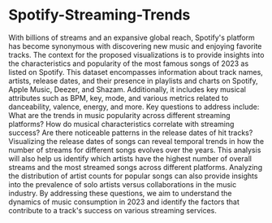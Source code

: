 # Spotify-Streaming-Trends

With billions of streams and an expansive global reach, Spotify's platform has become
synonymous with discovering new music and enjoying favorite tracks. The context for
the proposed visualizations is to provide insights into the characteristics and popularity
of the most famous songs of 2023 as listed on Spotify. This dataset encompasses
information about track names, artists, release dates, and their presence in playlists and
charts on Spotify, Apple Music, Deezer, and Shazam. Additionally, it includes key musical
attributes such as BPM, key, mode, and various metrics related to danceability, valence,
energy, and more. Key questions to address include: What are the trends in music
popularity across different streaming platforms? How do musical characteristics
correlate with streaming success? Are there noticeable patterns in the release dates of hit
tracks? Visualizing the release dates of songs can reveal temporal trends in how the
number of streams for different songs evolves over the years. This analysis will also help
us identify which artists have the highest number of overall streams and the most
streamed songs across different platforms. Analyzing the distribution of artist counts for
popular songs can also provide insights into the prevalence of solo artists versus
collaborations in the music industry. By addressing these questions, we aim to
understand the dynamics of music consumption in 2023 and identify the factors that
contribute to a track's success on various streaming services.
